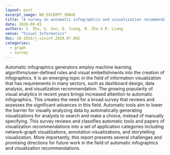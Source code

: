 ```yaml
---
layout: post
excerpt_image: NO_EXCERPT_IMAGE
title: "A survey on automatic infographics and visualization recommendations"
date: 2020-09-01
authors: S. Zhu, G. Sun, Q. Jiang, M. Zha & R. Liang
venue: "Visual Informatics"
doi: 10.1016/j.visinf.2020.07.002
categories:
  - graph
  - survey
---
```

Automatic infographics generators employ machine learning algorithms/user-defined rules and visual embellishments into the creation of infographics. It is an emerging topic in the field of information visualization that has requirements in many sectors, such as dashboard design, data analysis, and visualization recommendation. The growing popularity of visual analytics in recent years brings increased attention to automatic infographics. This creates the need for a broad survey that reviews and assesses the significant advances in this field. Automatic tools aim to lower the barrier for visually analyzing data by automatically generating visualizations for analysts to search and make a choice, instead of manually specifying. This survey reviews and classifies automatic tools and papers of visualization recommendations into a set of application categories including network-graph visualizations, annotation visualizations, and storytelling visualization. More importantly, this report presents several challenges and promising directions for future work in the field of automatic infographics and visualization recommendations.

